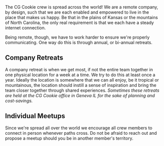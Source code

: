 The CG Cookie crew is spread across the world! We are a remote company, by design, such that we are each
enabled and empowered to live in the place that makes us happy. Be that in the plains of Kansas or the
mountains of North Carolina, the only real requirement is that we each have a steady internet connection.

Being remote, though, we have to work harder to ensure we're properly communicating. One way do this is through annual, or bi-annual retreats.

## Company Retreats

A company retreat is when we get most, if not the entire team together in one physical location for a week at a time. We try to do this at least once a year. Ideally the location is somewhere that we can all enjoy, be it tropical or mountainous, the location should instill a sense of inspiration and bring the team closer together through shared experiences. *Sometimes these retreats are held at the CG Cookie office in Geneva IL for the sake of planning and cost-savings.*

## Individual Meetups

Since we're spread all over the world we encourage all crew members to connect in person whenever paths cross. Do not be afraid to reach out and propose a meetup should you be in another member's territory.
